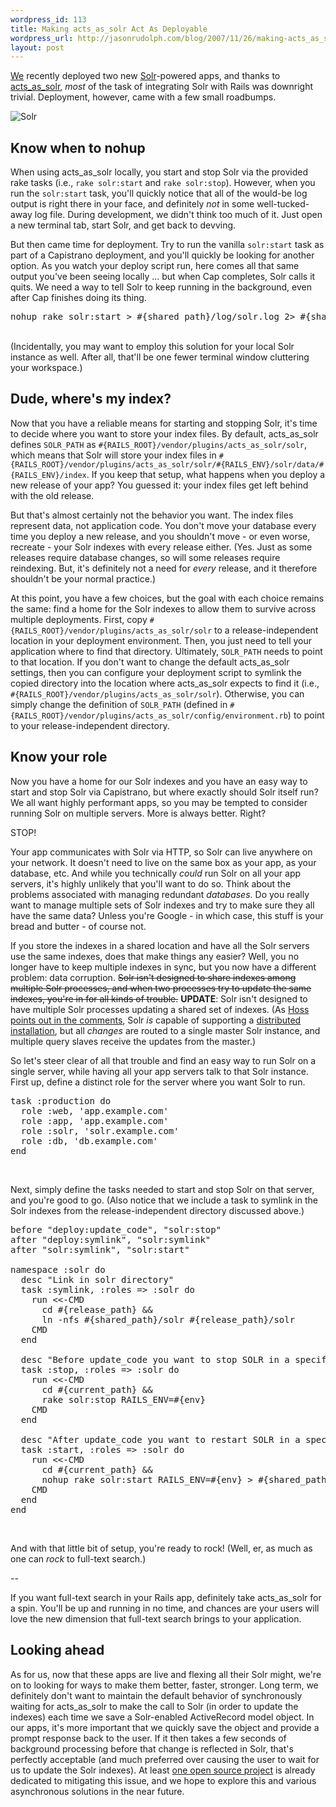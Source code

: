```yaml
--- 
wordpress_id: 113
title: Making acts_as_solr Act As Deployable
wordpress_url: http://jasonrudolph.com/blog/2007/11/26/making-acts_as_solr-act-as-deployable/
layout: post
---
```

[We](http://thinkrelevance.com "Relevance, Inc.") recently deployed two new [Solr](http://lucene.apache.org/solr/ "Apache Solr")-powered apps, and thanks to [acts\_as\_solr](http://acts-as-solr.railsfreaks.com/acts_as_solr "acts_as_solr Rails plugin"), *most* of the task of integrating Solr with Rails was downright trivial.  Deployment, however, came with a few small roadbumps.

![Solr](http://jasonrudolph.com/blog/wp-content/uploads/2007-11-27-solr.png)

## Know when to nohup

When using acts\_as\_solr locally, you start and stop Solr via the provided rake tasks (i.e., `rake solr:start` and `rake solr:stop`).  However, when you run the `solr:start` task, you'll quickly notice that all of the would-be log output is right there in your face, and definitely *not* in some well-tucked-away log file.  During development, we didn't think too much of it.  Just open a new terminal tab, start Solr, and get back to devving.

But then came time for deployment.  Try to run the vanilla `solr:start` task as part of a Capistrano deployment, and you'll quickly be looking for another option.  As you watch your deploy script run, here comes all that same output you've been seeing locally ... but when Cap completes, Solr calls it quits.  We need a way to tell Solr to keep running in the background, even after Cap finishes doing its thing.  

<pre lang="ruby">nohup rake solr:start > #{shared_path}/log/solr.log 2> #{shared_path}/log/solr.err.log</pre>
&nbsp;    
(Incidentally, you may want to employ this solution for your local Solr instance as well.  After all, that'll be one fewer terminal window cluttering your workspace.)

## Dude, where's my index?

Now that you have a reliable means for starting and stopping Solr, it's time to decide where you want to store your index files.  By default, acts\_as\_solr defines `SOLR_PATH` as `#{RAILS_ROOT}/vendor/plugins/acts_as_solr/solr`, which means that Solr will store your index files in `#{RAILS_ROOT}/vendor/plugins/acts_as_solr/solr/#{RAILS_ENV}/solr/data/#{RAILS_ENV}/index`.  If you keep that setup, what happens when you deploy a new release of your app?  You guessed it: your index files get left behind with the old release.  

But that's almost certainly not the behavior you want.  The index files represent data, not application code.  You don't move your database every time you deploy a new release, and you shouldn't move - or even worse, recreate - your Solr indexes with every release either.  (Yes.  Just as some releases require database changes, so will some releases require reindexing.  But, it's definitely not a need for *every* release, and it therefore shouldn't be your normal practice.)

At this point, you have a few choices, but the goal with each choice remains the same: find a home for the Solr indexes to allow them to survive across multiple deployments.  First, copy `#{RAILS_ROOT}/vendor/plugins/acts_as_solr/solr` to a release-independent location in your deployment environment.  Then, you just need to tell your application where to find that directory.  Ultimately, `SOLR_PATH` needs to point to that location.  If you don't want to change the default acts\_as\_solr settings, then you can configure your deployment script to symlink the copied directory into the location where acts\_as\_solr expects to find it (i.e., `#{RAILS_ROOT}/vendor/plugins/acts_as_solr/solr`).  Otherwise, you can simply change the definition of `SOLR_PATH` (defined in `#{RAILS_ROOT}/vendor/plugins/acts_as_solr/config/environment.rb`) to point to your release-independent directory.

## Know your role

Now you have a home for our Solr indexes and you have an easy way to start and stop Solr via Capistrano, but where exactly should Solr itself run?  We all want highly performant apps, so you may be tempted to consider running Solr on multiple servers.  More is always better.  Right?  

STOP!  

Your app communicates with Solr via HTTP, so Solr can live anywhere on your network.  It doesn't need to live on the same box as your app, as your database, etc.  And while you technically *could* run Solr on all your app servers, it's highly unlikely that you'll want to do so.  Think about the problems associated with managing redundant *databases*.  Do you really want to manage multiple sets of Solr indexes and try to make sure they all have the same data?  Unless you're Google - in which case, this stuff is your bread and butter - of course not.  

If you store the indexes in a shared location and have all the Solr servers use the same indexes, does that make things any easier?  Well, you no longer have to keep multiple indexes in sync, but you now have a different problem: data corruption.  <del>Solr isn't designed to share indexes among multiple Solr processes, and when two processes try to update the same indexes, you're in for all kinds of trouble.</del>  **UPDATE**: Solr isn't designed to have multiple Solr processes updating a shared set of indexes.  (As [Hoss points out in the comments](http://jasonrudolph.com/blog/2007/11/26/making-acts_as_solr-act-as-deployable/#comment-12518), Solr *is* capable of supporting a [distributed installation](http://wiki.apache.org/solr/CollectionDistribution), but all *changes* are routed to a single master Solr instance, and multiple query slaves receive the updates from the master.) 

So let's steer clear of all that trouble and find an easy way to run Solr on a single server, while having all your app servers talk to that Solr instance.  First up, define a distinct role for the server where you want Solr to run. 

<pre lang="ruby">task :production do
  role :web, 'app.example.com'
  role :app, 'app.example.com'
  role :solr, 'solr.example.com'
  role :db, 'db.example.com'
end</pre>
&nbsp;    

Next, simply define the tasks needed to start and stop Solr on that server, and you're good to go.  (Also notice that we include a task to symlink in the Solr indexes from the release-independent directory discussed above.)  

<pre lang="ruby">before "deploy:update_code", "solr:stop"
after "deploy:symlink", "solr:symlink"
after "solr:symlink", "solr:start"

namespace :solr do
  desc "Link in solr directory"
  task :symlink, :roles => :solr do
    run <<-CMD
      cd #{release_path} &&
      ln -nfs #{shared_path}/solr #{release_path}/solr 
    CMD
  end
  
  desc "Before update_code you want to stop SOLR in a specific environment"
  task :stop, :roles => :solr do
    run <<-CMD
      cd #{current_path} &&
      rake solr:stop RAILS_ENV=#{env}
    CMD
  end
  
  desc "After update_code you want to restart SOLR in a specific environment"
  task :start, :roles => :solr do
    run <<-CMD
      cd #{current_path} &&
      nohup rake solr:start RAILS_ENV=#{env} > #{shared_path}/log/solr.log 2> #{shared_path}/log/solr.err.log
    CMD
  end
end</pre>
&nbsp;    

And with that little bit of setup, you're ready to rock!  (Well, er, as much as one can *rock* to full-text search.)    

--

If you want full-text search in your Rails app, definitely take acts\_as\_solr for a spin.  You'll be up and running in no time, and chances are your users will love the new dimension that full-text search brings to your application.        

## Looking ahead
As for us, now that these apps are live and flexing all their Solr might, we're on to looking for ways to make them better, faster, stronger.  Long term, we definitely don't want to maintain the default behavior of synchronously waiting for acts\_as\_solr to make the call to Solr (in order to update the indexes) each time we save a Solr-enabled ActiveRecord model object.  In our apps, it's more important that we quickly save the object and provide a prompt response back to the user.  If it then takes a few seconds of background processing before that change is reflected in Solr, that's perfectly acceptable (and much preferred over causing the user to wait for us to update the Solr indexes).  At least [one open source project](http://background-solr.rubyforge.org/svn/README "acts_as_background_solr Rails plugin") is already dedicated to mitigating this issue, and we hope to explore this and various asynchronous solutions in the near future.
